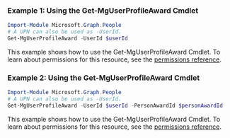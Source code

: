 ### Example 1: Using the Get-MgUserProfileAward Cmdlet
```powershell
Import-Module Microsoft.Graph.People
# A UPN can also be used as -UserId.
Get-MgUserProfileAward -UserId $userId
```
This example shows how to use the Get-MgUserProfileAward Cmdlet.
To learn about permissions for this resource, see the [permissions reference](/graph/permissions-reference).
### Example 2: Using the Get-MgUserProfileAward Cmdlet
```powershell
Import-Module Microsoft.Graph.People
# A UPN can also be used as -UserId.
Get-MgUserProfileAward -UserId $userId -PersonAwardId $personAwardId
```
This example shows how to use the Get-MgUserProfileAward Cmdlet.
To learn about permissions for this resource, see the [permissions reference](/graph/permissions-reference).
